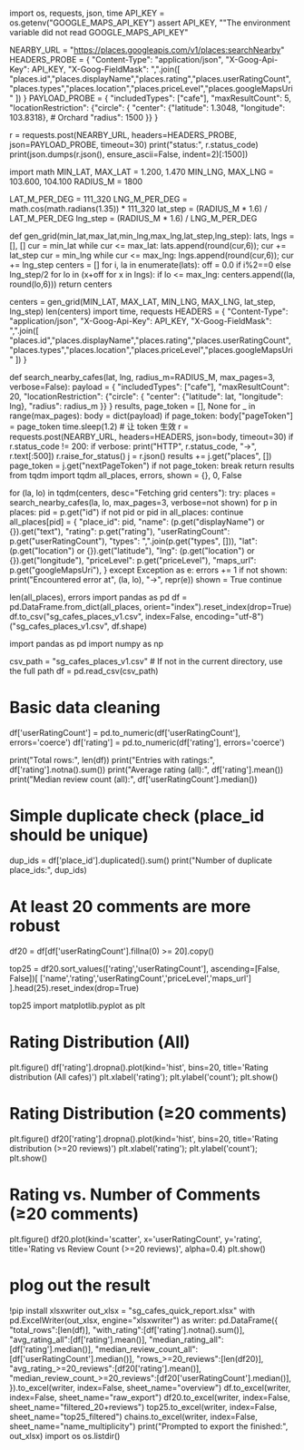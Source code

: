import os, requests, json, time
API_KEY = os.getenv("GOOGLE_MAPS_API_KEY")
assert API_KEY, ""The environment variable did not read GOOGLE_MAPS_API_KEY"

NEARBY_URL = "https://places.googleapis.com/v1/places:searchNearby"
HEADERS_PROBE = {
    "Content-Type": "application/json",
    "X-Goog-Api-Key": API_KEY,
    "X-Goog-FieldMask": ",".join([
        "places.id","places.displayName","places.rating","places.userRatingCount",
        "places.types","places.location","places.priceLevel","places.googleMapsUri"
    ])
}
PAYLOAD_PROBE = {
    "includedTypes": ["cafe"],
    "maxResultCount": 5,
    "locationRestriction": {"circle": {
        "center": {"latitude": 1.3048, "longitude": 103.8318},  # Orchard
        "radius": 1500
    }}
}

r = requests.post(NEARBY_URL, headers=HEADERS_PROBE, json=PAYLOAD_PROBE, timeout=30)
print("status:", r.status_code)
print(json.dumps(r.json(), ensure_ascii=False, indent=2)[:1500])

import math
MIN_LAT, MAX_LAT = 1.200, 1.470
MIN_LNG, MAX_LNG = 103.600, 104.100
RADIUS_M = 1800

LAT_M_PER_DEG = 111_320
LNG_M_PER_DEG = math.cos(math.radians(1.35)) * 111_320
lat_step = (RADIUS_M * 1.6) / LAT_M_PER_DEG
lng_step = (RADIUS_M * 1.6) / LNG_M_PER_DEG

def gen_grid(min_lat,max_lat,min_lng,max_lng,lat_step,lng_step):
    lats, lngs = [], []
    cur = min_lat
    while cur <= max_lat: lats.append(round(cur,6)); cur += lat_step
    cur = min_lng
    while cur <= max_lng: lngs.append(round(cur,6)); cur += lng_step
    centers = []
    for i, la in enumerate(lats):
        off = 0.0 if i%2==0 else lng_step/2
        for lo in (x+off for x in lngs):
            if lo <= max_lng: centers.append((la, round(lo,6)))
    return centers

centers = gen_grid(MIN_LAT, MAX_LAT, MIN_LNG, MAX_LNG, lat_step, lng_step)
len(centers)
import time, requests
HEADERS = {
    "Content-Type": "application/json",
    "X-Goog-Api-Key": API_KEY,
    "X-Goog-FieldMask": ",".join([
        "places.id","places.displayName","places.rating","places.userRatingCount",
        "places.types","places.location","places.priceLevel","places.googleMapsUri"
    ])
}

def search_nearby_cafes(lat, lng, radius_m=RADIUS_M, max_pages=3, verbose=False):
    payload = {
        "includedTypes": ["cafe"],
        "maxResultCount": 20,
        "locationRestriction": {"circle": {
            "center": {"latitude": lat, "longitude": lng},
            "radius": radius_m
        }}
    }
    results, page_token = [], None
    for _ in range(max_pages):
        body = dict(payload)
        if page_token:
            body["pageToken"] = page_token
            time.sleep(1.2)   # 让 token 生效
        r = requests.post(NEARBY_URL, headers=HEADERS, json=body, timeout=30)
        if r.status_code != 200:
            if verbose: print("HTTP", r.status_code, "->", r.text[:500])
            r.raise_for_status()
        j = r.json()
        results += j.get("places", [])
        page_token = j.get("nextPageToken")
        if not page_token: break
    return results
from tqdm import tqdm
all_places, errors, shown = {}, 0, False

for (la, lo) in tqdm(centers, desc="Fetching grid centers"):
    try:
        places = search_nearby_cafes(la, lo, max_pages=3, verbose=not shown)
        for p in places:
            pid = p.get("id")
            if not pid or pid in all_places: continue
            all_places[pid] = {
                "place_id": pid,
                "name": (p.get("displayName") or {}).get("text"),
                "rating": p.get("rating"),
                "userRatingCount": p.get("userRatingCount"),
                "types": ",".join(p.get("types", [])),
                "lat": (p.get("location") or {}).get("latitude"),
                "lng": (p.get("location") or {}).get("longitude"),
                "priceLevel": p.get("priceLevel"),
                "maps_url": p.get("googleMapsUri"),
            }
    except Exception as e:
        errors += 1
        if not shown:
            print("Encountered error at", (la, lo), "->", repr(e))
            shown = True
        continue

len(all_places), errors
import pandas as pd
df = pd.DataFrame.from_dict(all_places, orient="index").reset_index(drop=True)
df.to_csv("sg_cafes_places_v1.csv", index=False, encoding="utf-8")
("sg_cafes_places_v1.csv", df.shape)

import pandas as pd
import numpy as np

csv_path = "sg_cafes_places_v1.csv"  # If not in the current directory, use the full path
df = pd.read_csv(csv_path)

# Basic data cleaning
df['userRatingCount'] = pd.to_numeric(df['userRatingCount'], errors='coerce')
df['rating'] = pd.to_numeric(df['rating'], errors='coerce')

print("Total rows:", len(df))
print("Entries with ratings:", df['rating'].notna().sum())
print("Average rating (all):", df['rating'].mean())
print("Median review count (all):", df['userRatingCount'].median())

# Simple duplicate check (place_id should be unique)
dup_ids = df['place_id'].duplicated().sum()
print("Number of duplicate place_ids:", dup_ids)
# At least 20 comments are more robust
df20 = df[df['userRatingCount'].fillna(0) >= 20].copy()

top25 = df20.sort_values(['rating','userRatingCount'], ascending=[False, False])[
    ['name','rating','userRatingCount','priceLevel','maps_url']
].head(25).reset_index(drop=True)

top25
import matplotlib.pyplot as plt

# Rating Distribution (All)
plt.figure()
df['rating'].dropna().plot(kind='hist', bins=20, title='Rating distribution (All cafes)')
plt.xlabel('rating'); plt.ylabel('count'); plt.show()

# Rating Distribution (≥20 comments)
plt.figure()
df20['rating'].dropna().plot(kind='hist', bins=20, title='Rating distribution (>=20 reviews)')
plt.xlabel('rating'); plt.ylabel('count'); plt.show()
# Rating vs. Number of Comments (≥20 comments)
plt.figure()
df20.plot(kind='scatter', x='userRatingCount', y='rating', title='Rating vs Review Count (>=20 reviews)', alpha=0.4)
plt.show()
# plog out the result
!pip install xlsxwriter
out_xlsx = "sg_cafes_quick_report.xlsx"
with pd.ExcelWriter(out_xlsx, engine="xlsxwriter") as writer:
    pd.DataFrame({
        "total_rows":[len(df)],
        "with_rating":[df['rating'].notna().sum()],
        "avg_rating_all":[df['rating'].mean()],
        "median_rating_all":[df['rating'].median()],
        "median_review_count_all":[df['userRatingCount'].median()],
        "rows_>=20_reviews":[len(df20)],
        "avg_rating_>=20_reviews":[df20['rating'].mean()],
        "median_review_count_>=20_reviews":[df20['userRatingCount'].median()],
    }).to_excel(writer, index=False, sheet_name="overview")
    df.to_excel(writer, index=False, sheet_name="raw_export")
    df20.to_excel(writer, index=False, sheet_name="filtered_20+reviews")
    top25.to_excel(writer, index=False, sheet_name="top25_filtered")
    chains.to_excel(writer, index=False, sheet_name="name_multiplicity")
print("Prompted to export the finished:", out_xlsx)
import os
os.listdir()
